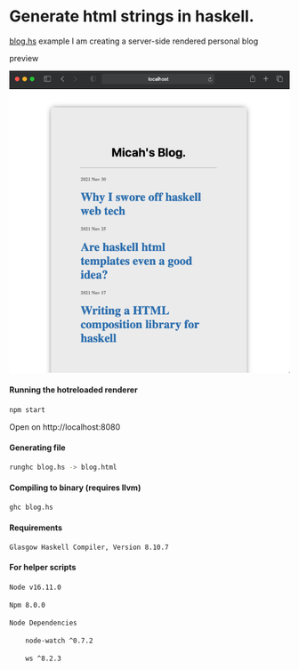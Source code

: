 # Generate html strings in haskell.

[blog.hs](blog.hs) example I am creating a server-side rendered personal blog

preview

![blog.hs rendered to html](screen_blog.png)

#### Running the hotreloaded renderer

```bash
npm start
```
Open on http://localhost:8080

#### Generating file

```bash
runghc blog.hs -> blog.html
```

#### Compiling to binary (requires llvm)
```bash
ghc blog.hs
```

#### Requirements

    Glasgow Haskell Compiler, Version 8.10.7

#### For helper scripts

    Node v16.11.0

    Npm 8.0.0

    Node Dependencies

        node-watch ^0.7.2

        ws ^8.2.3